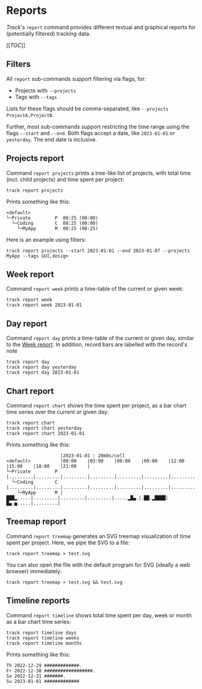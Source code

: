 # Reports

*Track*'s `report` command provides different textual and graphical reports for (potentially filtered) tracking data.

[[_TOC_]]

## Filters

All `report` sub-commands support filtering via flags, for:
* Projects with `--projects`
* Tags with `--tags`

Lists for these flags should be comma-separated, like `--projects ProjectA,ProjectB`.

Further, most sub-commands support restricting the time range using the flags `--start` and `--end`. Both flags accept a date, like `2023-01-01` or `yesterday`. The end date is inclusive.

## Projects report

Command `report projects` prints a tree-like list of projects, with total time (incl. child projects) and time spent per project:

```
track report projects
```

Prints something like this:

```text
<default>
└─Private         P  08:25 (00:00)
  └─Coding        C  08:25 (00:00)
    └─MyApp       M  08:25 (08:25)
```

Here is an example using filters:

```
track report projects --start 2023-01-01 --end 2023-01-07 --projects MyApp --tags GUI,design
```

## Week report

Command `report week` prints a time-table of the current or given week:

```
track report week
track report week 2023-01-01
```

## Day report

Command `report day` prints a time-table of the current or given day, similar to the [Week report](#week-report). In addition, record bars are labelled with the record's note

```
track report day
track report day yesterday
track report day 2023-01-01
```

## Chart report

Command `report chart` shows the time spent per project, as a bar chart time series over the current or given day:

```shell
track report chart
track report chart yesterday
track report chart 2023-01-01
```

Prints something like this:

```text
                    |2023-01-01 : 20m0s/cell
<default>           |00:00    |03:00    |06:00    |09:00    |12:00    |15:00    |18:00    |21:00    |
└─Private         P |.........|.........|.........|.........|.........|.........|.........|.........|
  └─Coding        C |.........|.........|.........|.........|.........|.........|.........|.........|
    └─MyApp       M |███▂.....|.........|.........|.........|.....▂█▄.|.██.▂████|█▄.▅.....|.........|
```

## Treemap report

Command `report treemap` generates an SVG treemap visualization of time spent per project.
Here, we pipe the SVG to a file:

```shell
track report treemap > test.svg
```

You can also open the file with the default program for SVG (ideally a web browser) immediately:

```shell
track report treemap > test.svg && test.svg
```

## Timeline reports

Command `report timeline` shows total time spent per day, week or month as a bar chart time series:

```
track report timeline days
track report timeline weeks
track report timeline months
```

Prints something like this:

```text
Th 2022-12-29 #############.
Fr 2022-12-30 ##################.
Sa 2022-12-31 #######.
Su 2023-01-01 #############
```
